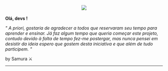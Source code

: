   ## <div align="center"><img src="https://github.com/MarcoSamura/adventuresJS/blob/main/assets/Adventure-JS.png"></div>
**Olá, devs !**

*" A priori, gostaria de agradecer a todos que reservaram seu tempo para aprender e ensinar. Já faz algum tempo que queria começar este projeto, contudo devido à falta de tempo fez-me postergar, mas nunca pensei em desistir da ideia espero que gostem desta iniciativa e que além de tudo participem. "*

by Samura ⚔️
<hr>
